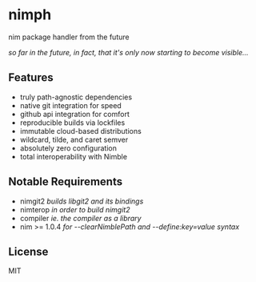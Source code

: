 # nimph
nim package handler from the future

_so far in the future, in fact, that it's only now starting to become visible..._

## Features
- truly path-agnostic dependencies
- native git integration for speed
- github api integration for comfort
- reproducible builds via lockfiles
- immutable cloud-based distributions
- wildcard, tilde, and caret semver
- absolutely zero configuration
- total interoperability with Nimble

## Notable Requirements
- nimgit2 _builds libgit2 and its bindings_
- nimterop _in order to build nimgit2_
- compiler _ie. the compiler as a library_
- nim >= 1.0.4 _for --clearNimblePath and --define:key=value syntax_

## License
MIT
